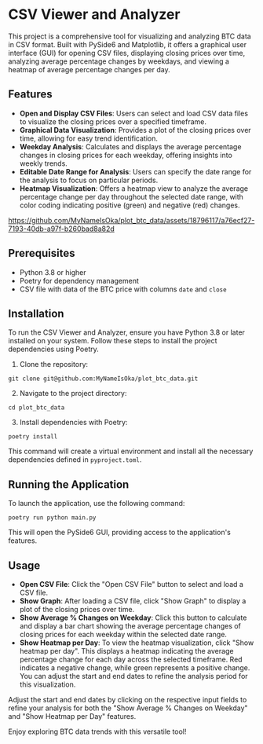 # CSV Viewer and Analyzer

This project is a comprehensive tool for visualizing and analyzing BTC data in CSV format. Built with PySide6 and Matplotlib, it offers a graphical user interface (GUI) for opening CSV files, displaying closing prices over time, analyzing average percentage changes by weekdays, and viewing a heatmap of average percentage changes per day.

## Features

- **Open and Display CSV Files**: Users can select and load CSV data files to visualize the closing prices over a specified timeframe.
- **Graphical Data Visualization**: Provides a plot of the closing prices over time, allowing for easy trend identification.
- **Weekday Analysis**: Calculates and displays the average percentage changes in closing prices for each weekday, offering insights into weekly trends.
- **Editable Date Range for Analysis**: Users can specify the date range for the analysis to focus on particular periods.
- **Heatmap Visualization**: Offers a heatmap view to analyze the average percentage change per day throughout the selected date range, with color coding indicating positive (green) and negative (red) changes.

https://github.com/MyNameIsOka/plot_btc_data/assets/18796117/a76ecf27-7193-40db-a97f-b260bad8a82d

## Prerequisites

- Python 3.8 or higher
- Poetry for dependency management
- CSV file with data of the BTC price with columns `date` and `close`

## Installation

To run the CSV Viewer and Analyzer, ensure you have Python 3.8 or later installed on your system. Follow these steps to install the project dependencies using Poetry.

1. Clone the repository:

```
git clone git@github.com:MyNameIsOka/plot_btc_data.git
```

2. Navigate to the project directory:

```
cd plot_btc_data
```

3. Install dependencies with Poetry:

```
poetry install
```

This command will create a virtual environment and install all the necessary dependencies defined in `pyproject.toml`.

## Running the Application

To launch the application, use the following command:

```
poetry run python main.py
```

This will open the PySide6 GUI, providing access to the application's features.

## Usage

- **Open CSV File**: Click the "Open CSV File" button to select and load a CSV file.
- **Show Graph**: After loading a CSV file, click "Show Graph" to display a plot of the closing prices over time.
- **Show Average % Changes on Weekday**: Click this button to calculate and display a bar chart showing the average percentage changes of closing prices for each weekday within the selected date range.
- **Show Heatmap per Day**: To view the heatmap visualization, click "Show heatmap per day". This displays a heatmap indicating the average percentage change for each day across the selected timeframe. Red indicates a negative change, while green represents a positive change. You can adjust the start and end dates to refine the analysis period for this visualization.

Adjust the start and end dates by clicking on the respective input fields to refine your analysis for both the "Show Average % Changes on Weekday" and "Show Heatmap per Day" features.

Enjoy exploring BTC data trends with this versatile tool!
